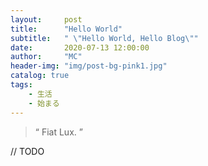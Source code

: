 ```yaml
---
layout:     post
title:      "Hello World"
subtitle:   " \"Hello World, Hello Blog\""
date:       2020-07-13 12:00:00
author:     "MC"
header-img: "img/post-bg-pink1.jpg"
catalog: true
tags:
    - 生活
    - 始まる
---
```


> “ Fiat Lux. ”

// TODO


